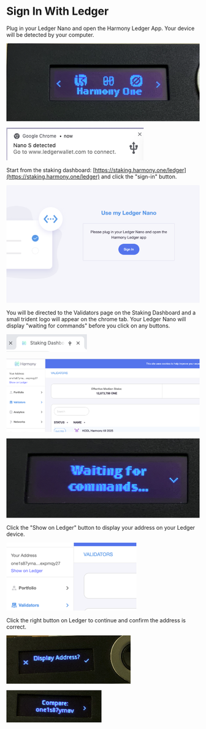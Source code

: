 # Sign In With Ledger

Plug in your Ledger Nano and open the Harmony Ledger App. Your device will be detected by your computer.

![](../../../.gitbook/assets/image%20%28151%29.png)

![](../../../.gitbook/assets/image%20%2898%29.png)

Start from the staking dashboard: [https://staking.harmony.one/ledger](https://staking.harmony.one/ledger)  and click the "sign-in" button.

![](../../../.gitbook/assets/image%20%2834%29.png)

You will be directed to the Validators page on the Staking Dashboard and a small trident logo will appear on the chrome tab. Your Ledger Nano will display "waiting for commands" before you click on any buttons.

![](../../../.gitbook/assets/image%20%28126%29.png)

![](../../../.gitbook/assets/image%20%2831%29.png)

![](../../../.gitbook/assets/image%20%283%29.png)

Click the "Show on Ledger" button to display your address on your Ledger device.

![](../../../.gitbook/assets/image%20%28106%29.png)

Click the right button on Ledger to continue and confirm the address is correct.

![](../../../.gitbook/assets/image%20%2899%29.png)

![](../../../.gitbook/assets/image%20%28107%29.png)

